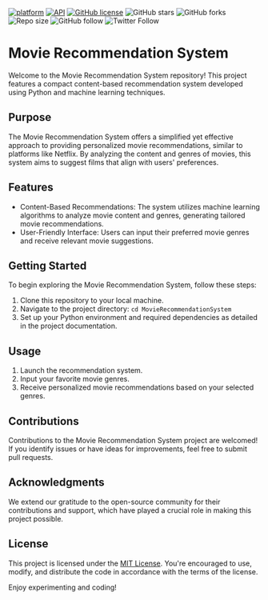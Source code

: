 [![platform](https://img.shields.io/badge/platform-Android-yellow.svg)](https://www.android.com)
[![API](https://img.shields.io/badge/API-21%2B-brightgreen.svg?style=flat)](https://android-arsenal.com/api?level=21)
[![GitHub license](https://img.shields.io/badge/License-Apache2.0-blue.svg)](LICENSE)
![GitHub stars](https://img.shields.io/github/stars/Zarak-Shah-ji/RECOMZEN?style=social)
![GitHub forks](https://img.shields.io/github/forks/Zarak-Shah-ji/RECOMZEN?label=Fork&style=social)
![Repo size](https://img.shields.io/github/repo-size/Zarak-Shah-ji/RECOMZEN?style=social)
![GitHub follow](https://img.shields.io/github/followers/Zarak-Shah-ji?label=Follow&style=social)
![Twitter Follow](https://img.shields.io/twitter/follow/Zarak-Shah-ji?label=Twitter&style=social)



# Movie Recommendation System    
 


Welcome to the Movie Recommendation System repository! This project features a compact content-based recommendation system developed using Python and machine learning techniques.

## Purpose

The Movie Recommendation System offers a simplified yet effective approach to providing personalized movie recommendations, similar to platforms like Netflix. By analyzing the content and genres of movies, this system aims to suggest films that align with users' preferences.

## Features

- Content-Based Recommendations: The system utilizes machine learning algorithms to analyze movie content and genres, generating tailored movie recommendations.
- User-Friendly Interface: Users can input their preferred movie genres and receive relevant movie suggestions.

## Getting Started

To begin exploring the Movie Recommendation System, follow these steps:

1. Clone this repository to your local machine.
2. Navigate to the project directory: `cd MovieRecommendationSystem`
3. Set up your Python environment and required dependencies as detailed in the project documentation.

## Usage

1. Launch the recommendation system.
2. Input your favorite movie genres.
3. Receive personalized movie recommendations based on your selected genres.

## Contributions

Contributions to the Movie Recommendation System project are welcomed! If you identify issues or have ideas for improvements, feel free to submit pull requests.

## Acknowledgments

We extend our gratitude to the open-source community for their contributions and support, which have played a crucial role in making this project possible.

## License

This project is licensed under the [MIT License](LICENSE). You're encouraged to use, modify, and distribute the code in accordance with the terms of the license.

 Enjoy experimenting and coding!
